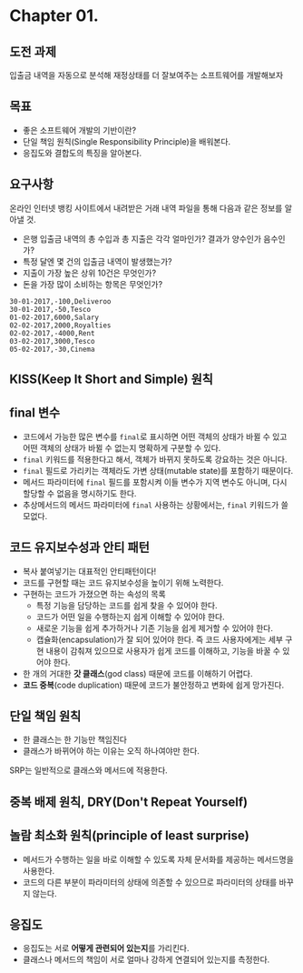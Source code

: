 # Chapter 01.

## 도전 과제
입출금 내역을 자동으로 분석해 재정상태를 더 잘보여주는 소프트웨어를 개발해보자

## 목표
- 좋은 소프트웨어 개발의 기반이란?
- 단일 책임 원칙(Single Responsibility Principle)을 배워본다.
- 응집도와 결합도의 특징을 알아본다.

## 요구사항
온라인 인터넷 뱅킹 사이트에서 내려받은 거래 내역 파일을 통해
다음과 같은 정보를 알아낼 것.

- 은행 입출금 내역의 총 수입과 총 지출은 각각 얼마인가? 결과가 양수인가 음수인가?
- 특정 달엔 몇 건의 입출금 내역이 발생했는가?
- 지출이 가장 높은 상위 10건은 무엇인가?
- 돈을 가장 많이 소비하는 항목은 무엇인가?

```csv
30-01-2017,-100,Deliveroo
30-01-2017,-50,Tesco
01-02-2017,6000,Salary
02-02-2017,2000,Royalties
02-02-2017,-4000,Rent
03-02-2017,3000,Tesco
05-02-2017,-30,Cinema
```

## KISS(Keep It Short and Simple) 원칙

## final 변수

- 코드에서 가능한 많은 변수를 `final`로 표시하면 어떤 객체의 상태가 바뀔 수 있고 어떤 객체의 상태가 바뀔 수 없는지 명확하게 구분할 수 있다.
- `final` 키워드를 적용한다고 해서, 객체가 바뀌지 못하도록 강요하는 것은 아니다.
- `final` 필드로 가리키는 객체라도 가변 상태(mutable state)를 포함하기 때문이다.
- 메서드 파라미터에 `final` 필드를 포함시켜 이들 변수가 지역 변수도 아니며, 다시 할당할 수 없음을 명시하기도 한다.
- 추상메서드의 메서드 파라미터에 `final` 사용하는 상황에서는, `final` 키워드가 쓸모없다.

## 코드 유지보수성과 안티 패턴
- 복사 붙여넣기는 대표적인 안티패턴이다!
- 코드를 구현할 때는 코드 유지보수성을 높이기 위해 노력한다.
- 구현하는 코드가 가졌으면 하는 속성의 목록
  - 특정 기능을 담당하는 코드를 쉽게 찾을 수 있어야 한다.
  - 코드가 어떤 일을 수행하는지 쉽게 이해할 수 있어야 한다.
  - 새로운 기능을 쉽게 추가하거나 기존 기능을 쉽게 제거할 수 있어야 한다.
  - 캡슐화(encapsulation)가 잘 되어 있어야 한다. 즉 코드 사용자에게는 세부 구현 내용이 감춰져 있으므로 사용자가 쉽게 코드를 이해하고, 기능을 바꿀 수 있어야 한다.
- 한 개의 거대한 **갓 클래스**(god class) 때문에 코드를 이해하기 어렵다.
- **코드 중복**(code duplication) 때문에 코드가 불안정하고 변화에 쉽게 망가진다.

## 단일 책임 원칙
- 한 클래스는 한 기능만 책임진다
- 클래스가 바뀌어야 하는 이유는 오직 하나여야만 한다.

SRP는 일반적으로 클래스와 메서드에 적용한다.

## 중복 배제 원칙, DRY(Don't Repeat Yourself)

## 놀람 최소화 원칙(principle of least surprise)
- 메서드가 수행하는 일을 바로 이해할 수 있도록 자체 문서화를 제공하는 메서드명을 사용한다.
- 코드의 다른 부분이 파라미터의 상태에 의존할 수 있으므로 파라미터의 상태를 바꾸지 않는다.

## 응집도
- 응집도는 서로 **어떻게 관련되어 있는지**를 가리킨다.
- 클래스나 메서드의 책임이 서로 얼마나 강하게 연결되어 있는지를 측정한다.

